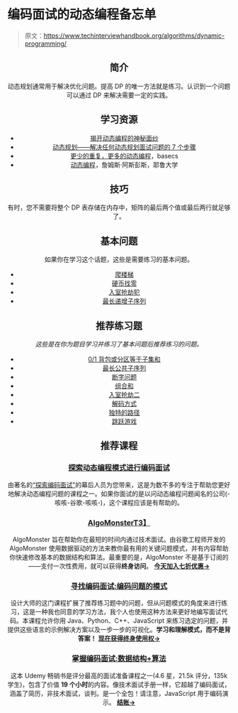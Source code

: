 # 编码面试的动态编程备忘单

> 原文：<https://www.techinterviewhandbook.org/algorithms/dynamic-programming/>

<header>

## 简介[](#introduction "Direct link to heading")

动态规划通常用于解决优化问题。提高 DP 的唯一方法就是练习。认识到一个问题可以通过 DP 来解决需要一定的实践。

## 学习资源[](#learning-resources "Direct link to heading")

*   [揭开动态编程的神秘面纱](https://medium.freecodecamp.org/demystifying-dynamic-programming-3efafb8d4296)
*   [动态规划——解决任何动态规划面试问题的 7 个步骤](https://dev.to/nikolaotasevic/dynamic-programming--7-steps-to-solve-any-dp-interview-problem-3870)
*   [更少的重复，更多的动态编程](https://medium.com/basecs/less-repetition-more-dynamic-programming-43d29830a630)，basecs
*   [动态编程](http://www.cs.yale.edu/homes/aspnes/classes/223/notes.html#dynamicProgramming)，詹姆斯·阿斯彭斯，耶鲁大学

## 技巧[](#techniques "Direct link to heading")

有时，您不需要将整个 DP 表存储在内存中，矩阵的最后两个值或最后两行就足够了。

## 基本问题[](#essential-questions "Direct link to heading")

如果你在学习这个话题，这些是需要练习的基本问题。

*   [爬楼梯](https://leetcode.com/problems/climbing-stairs/)
*   [硬币找零](https://leetcode.com/problems/coin-change/)
*   [入室抢劫犯](https://leetcode.com/problems/house-robber/)
*   [最长递增子序列](https://leetcode.com/problems/longest-increasing-subsequence/)

## 推荐练习题[](#recommended-practice-questions "Direct link to heading")

*这些是在你为题目学习并练习了基本问题后推荐练习的问题。*

*   [0/1 背包或分区等于子集和](https://leetcode.com/problems/partition-equal-subset-sum/)
*   [最长公共子序列](https://leetcode.com/problems/longest-common-subsequence/)
*   [断字问题](https://leetcode.com/problems/word-break/)
*   [组合和](https://leetcode.com/problems/combination-sum-iv/)
*   [入室抢劫二](https://leetcode.com/problems/house-robber-ii/)
*   [解码方式](https://leetcode.com/problems/decode-ways/)
*   [独特的路径](https://leetcode.com/problems/unique-paths/)
*   [跳跃游戏](https://leetcode.com/problems/jump-game/)

## 推荐课程[](#recommended-courses "Direct link to heading")

### [探索动态编程模式进行编码面试](https://designgurus.org/link/kJSIoU?url=https%3A%2F%2Fdesigngurus.org%2Fcourse%3Fcourseid%3Dgrokking-dynamic-programming)[](#grokking-dynamic-programming-patterns-for-coding-interviews "Direct link to heading")

由著名的[“探索编码面试”](https://designgurus.org/link/kJSIoU?url=https%3A%2F%2Fdesigngurus.org%2Fcourse%3Fcourseid%3Dgrokking-the-coding-interview)的幕后人员为您带来，这是为数不多的专注于帮助您更好地解决动态编程问题的课程之一。如果你面试的是以问动态编程问题闻名的公司(-咳咳-谷歌-咳咳-)，这个课程应该是有帮助的。

### [AlgoMonster](https://shareasale.com/r.cfm?b=1873647&u=3114753&m=114505&urllink=&afftrack=)[T3】](#algomonster "Direct link to heading")

AlgoMonster 旨在帮助你在最短的时间内通过技术面试。由谷歌工程师开发的 AlgoMonster 使用数据驱动的方法来教你最有用的关键问题模式，并有内容帮助你快速修改基本的数据结构和算法。最重要的是，AlgoMonster 不是基于订阅的——支付一次性费用，就可以获得**终身访问**。 [**今天加入七折优惠→**](https://shareasale.com/r.cfm?b=1873647&u=3114753&m=114505&urllink=&afftrack=)

### [寻找编码面试:编码问题的模式](https://designgurus.org/link/kJSIoU?url=https%3A%2F%2Fdesigngurus.org%2Fcourse%3Fcourseid%3Dgrokking-the-coding-interview)[](#grokking-the-coding-interview-patterns-for-coding-questions "Direct link to heading")

设计大师的这门课程扩展了推荐练习题中的问题，但从问题模式的角度来进行练习，这是一种我也同意的学习方法，我个人也使用这种方法来更好地编写面试代码。本课程允许你用 Java、Python、C++、JavaScript 来练习选定的问题，并提供这些语言的示例解决方案以及一步一步的可视化。**学习和理解模式，而不是背答案！** [**现在获得终身使用权→**](https://designgurus.org/link/kJSIoU?url=https%3A%2F%2Fdesigngurus.org%2Fcourse%3Fcourseid%3Dgrokking-the-coding-interview)

### [掌握编码面试:数据结构+算法](https://fxo.co/DQpY)[](#master-the-coding-interview-data-structures--algorithms "Direct link to heading")

这本 Udemy 畅销书是评分最高的面试准备课程之一(4.6 星，21.5k 评分，135k 学生)，包含了价值 **19 个小时**的内容。像技术面试手册一样，它超越了编码面试，涵盖了简历，非技术面试，谈判。是一个全包！请注意，JavaScript 用于编码演示。 [**结账→**](https://fxo.co/DQpY)

</header>
